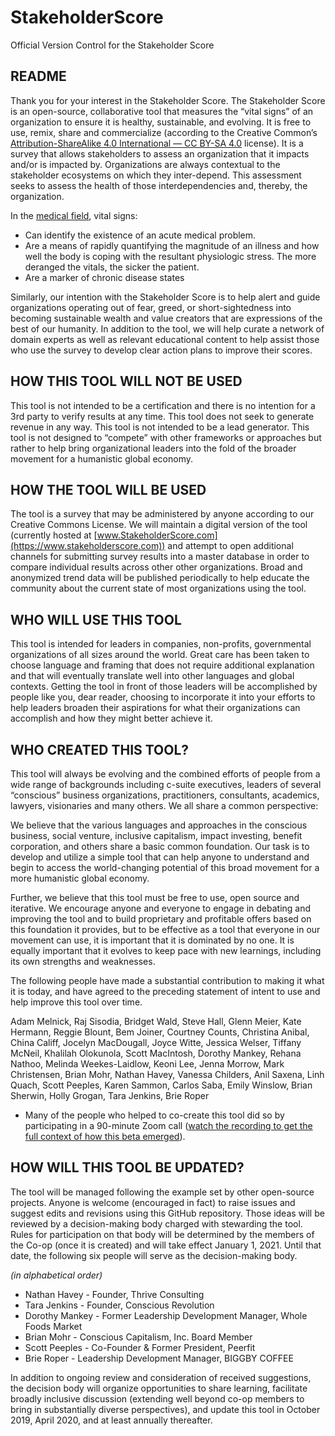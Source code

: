 # StakeholderScore
Official Version Control for the Stakeholder Score

## README

Thank you for your interest in the Stakeholder Score. The Stakeholder Score is an open-source, collaborative tool that measures the “vital signs” of an organization to ensure it is healthy, sustainable, and evolving. It is free to use, remix, share and commercialize (according to the Creative Common’s [Attribution-ShareAlike 4.0 International — CC BY-SA 4.0](https://creativecommons.org/licenses/by-sa/4.0/)  license). It is a survey that allows stakeholders to assess an organization that it impacts and/or is impacted by. Organizations are always contextual to the stakeholder ecosystems on which they inter-depend. This assessment seeks to assess the health of those interdependencies and, thereby, the organization.

In the [medical field](https://prohealthsys.com/central/assessment/physical-assessment/vital-signs/vital_signs/), vital signs:

- Can identify the existence of an acute medical problem.
- Are a means of rapidly quantifying the magnitude of an illness and how well the body is coping with the resultant physiologic stress. The more deranged the vitals, the sicker the patient.
- Are a marker of chronic disease states

Similarly, our intention with the Stakeholder Score is to help alert and guide organizations operating out of fear, greed, or short-sightedness into becoming sustainable wealth and value creators that are expressions of the best of our humanity. In addition to the tool, we will help curate a network of domain experts as well as relevant educational content to help assist those who use the survey to develop clear action plans to improve their scores.

## HOW THIS TOOL WILL NOT BE USED
This tool is not intended to be a certification and there is no intention for a 3rd party to verify results at any time. This tool does not seek to generate revenue in any way.  This tool is not intended to be a lead generator. This tool is not designed to “compete” with other frameworks or approaches but rather to help bring organizational leaders into the fold of the broader movement for a humanistic global economy.

## HOW THE TOOL WILL BE USED
The tool is a survey that may be administered by anyone according to our Creative Commons License. We will maintain a digital version of the tool (currently hosted at [www.StakeholderScore.com](https://www.stakeholderscore.com)) and attempt to open additional channels for submitting survey results into a master database in order to compare individual results across other other organizations. Broad and anonymized trend data will be published periodically to help educate the community about the current state of most organizations using the tool.

## WHO WILL USE THIS TOOL
This tool is intended for leaders in companies, non-profits, governmental organizations of all sizes around the world. Great care has been taken to choose language and framing that does not require additional explanation and that will eventually translate well into other languages and global contexts. Getting the tool in front of those leaders will be accomplished by people like you, dear reader, choosing to incorporate it into your efforts to help leaders broaden their aspirations for what their organizations can accomplish and how they might better achieve it.

## WHO CREATED THIS TOOL?
This tool will always be evolving and the combined efforts of people from a wide range of backgrounds including c-suite executives, leaders of several “conscious” business organizations, practitioners, consultants, academics, lawyers, visionaries and many others.  We all share a common perspective:

We believe that the various languages and approaches in the conscious business, social venture, inclusive capitalism, impact investing, benefit corporation, and others share a basic common foundation. Our task is to develop and utilize a simple tool that can help anyone to understand and begin to access the world-changing potential of this broad movement for a more humanistic global economy. 

Further, we believe that this tool must be free to use, open source and iterative.  We encourage anyone and everyone to engage in debating and improving the tool and to build proprietary and profitable offers based on this foundation it provides, but to be effective as a tool that everyone in our movement can use, it is important that it is dominated by no one. It is equally important that it evolves to keep pace with new learnings, including its own strengths and weaknesses.

The following people have made a substantial contribution to making it what it is today, and  have agreed to the preceding statement of intent to use and help improve this tool over time.

Adam Melnick, Raj Sisodia, Bridget Wald, Steve Hall, Glenn Meier, Kate Hermann, Reggie Blount, Bem Joiner, Courtney Counts, Christina Anibal, China Califf, Jocelyn MacDougall, Joyce Witte, Jessica Welser, Tiffany McNeil, Khalilah Olokunola, Scott MacIntosh, Dorothy Mankey, Rehana Nathoo, Melinda Weekes-Laidlow, Keoni Lee, Jenna Morrow, Mark Christensen, Brian Mohr, Nathan Havey, Vanessa Childers, Anil Saxena, Linh Quach, Scott Peeples, Karen Sammon, Carlos Saba, Emily Winslow, Brian Sherwin, Holly Grogan, Tara Jenkins, Brie Roper

* Many of the people who helped to co-create this tool did so by participating in a 90-minute Zoom call ([watch the recording to get the full context of how this beta emerged](https://zoom.us/recording/share/uMtdjw72K_IgGTnWPsUQBlVSvSYY4fnWHCVsUy7QUnuwIumekTziMw)).

## HOW WILL THIS TOOL BE UPDATED?
The tool will be managed following the example set by other open-source projects. Anyone is welcome (encouraged in fact) to raise issues and suggest edits and revisions using this GitHub repository. Those ideas will be reviewed by a decision-making body charged with stewarding the tool. Rules for participation on that body will be determined by the members of the Co-op (once it is created) and will take effect January 1, 2021. Until that date, the following six people will serve as the decision-making body.

_(in alphabetical order)_
- Nathan Havey - Founder, Thrive Consulting 
- Tara Jenkins - Founder, Conscious Revolution
- Dorothy Mankey - Former Leadership Development Manager, Whole Foods Market 
- Brian Mohr - Conscious Capitalism, Inc. Board Member
- Scott Peeples - Co-Founder & Former President, Peerfit
- Brie Roper - Leadership Development Manager, BIGGBY COFFEE

In addition to ongoing review and consideration of received suggestions, the decision body will organize opportunities to share learning, facilitate broadly inclusive discussion (extending well beyond co-op members to bring in substantially diverse perspectives), and update this tool in October 2019, April 2020, and at least annually thereafter.
